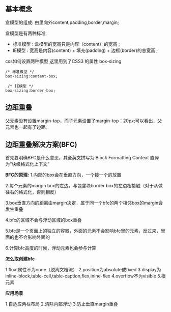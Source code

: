 ## 基本概念
  
  盒模型的组成: 由里向外content,padding,border,margin;
  
  盒模型是有两种标准:
  - 标准模型 : 盒模型的宽高只是内容（content）的宽高 ;
  - IE模型 : 宽高是内容(content) + 填充(padding) + 边框(border)的总宽高 ;
  
  
  css如何设置两种模型
  这里用到了CSS3 的属性 box-sizing
  ```
  /* 标准模型 */
  box-sizing:content-box;

   /* IE模型 */
  box-sizing:border-box;
  ```
  
  ## 边距重叠

  父元素没有设置margin-top，而子元素设置了margin-top：20px;可以看出，父元素也一起有了边距。
  
  ## 边距重叠解决方案(BFC)
  
  首先要明确BFC是什么意思，其全英文拼写为 Block Formatting Context 直译为“块级格式化上下文”
  
  **BFC的原理:**
  1.内部的box会在垂直方向，一个接一个的放置
  
  2.每个元素的margin box的左边，与包含块border box的左边相接触（对于从做往右的格式化，否则相反）
  
  3.box垂直方向的距离由margin决定，属于同一个bfc的两个相邻box的margin会发生重叠
  
  4.bfc的区域不会与浮动区域的box重叠
  
  5.bfc是一个页面上的独立的容器，外面的元素不会影响bfc里的元素，反过来，里面的也不会影响外面的
  
  6.计算bfc高度的时候，浮动元素也会参与计算
  
  **怎么取创建bfc**
  
  1.float属性不为none（脱离文档流）
  2.position为absolute或fixed
  3.display为inline-block,table-cell,table-caption,flex,inine-flex
  4.overflow不为visible
  5.根元素
  
  **应用场景**
  
  1.自适应两栏布局
  2.清除内部浮动 
  3.防止垂直margin重叠
  
